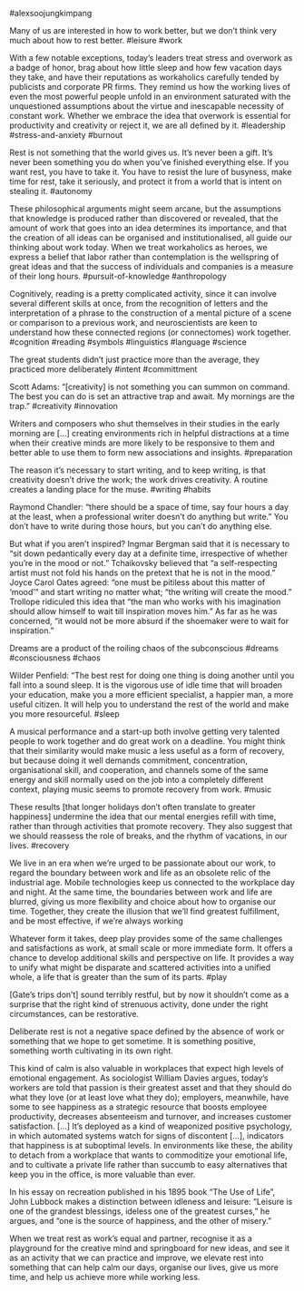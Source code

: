 #alexsoojungkimpang

Many of us are interested in how to work better, but we don’t think very much about how to rest better. 
#leisure #work 

With a few notable exceptions, today’s leaders treat stress and overwork as a badge of honor, brag about how little sleep and how few vacation days they take, and have their reputations as workaholics carefully tended by publicists and corporate PR firms. They remind us how the working lives of even the most powerful people unfold in an environment saturated with the unquestioned assumptions about the virtue and inescapable necessity of constant work. Whether we embrace the idea that overwork is essential for productivity and creativity or reject it, we are all defined by it. 
#leadership #stress-and-anxiety #burnout

Rest is not something that the world gives us. It’s never been a gift. It’s never been something you do when you’ve finished everything else. If you want rest, you have to take it. You have to resist the lure of busyness, make time for rest, take it seriously, and protect it from a world that is intent on stealing it. 
#autonomy

These philosophical arguments might seem arcane, but the assumptions that knowledge is produced rather than discovered or revealed, that the amount of work that goes into an idea determines its importance, and that the creation of all ideas can be organised and institutionalised, all guide our thinking about work today. When we treat workaholics as heroes, we express a belief that labor rather than contemplation is the wellspring of great ideas and that the success of individuals and companies is a measure of their long hours. 
#pursuit-of-knowledge #anthropology 

Cognitively, reading is a pretty complicated activity, since it can involve several different skills at once, from the recognition of letters and the interpretation of a phrase to the construction of a mental picture of a scene or comparison to a previous work, and neuroscientists are keen to understand how these connected regions (or connectomes) work together. 
#cognition #reading #symbols #linguistics #language #science

The great students didn’t just practice more than the average, they practiced more deliberately
#intent #committment 

Scott Adams: “\[creativity\] is not something you can summon on command. The best you can do is set an attractive trap and await. My mornings are the trap.”
#creativity #innovation

Writers and composers who shut themselves in their studies in the early morning are \[...\] creating environments rich in helpful distractions at a time when their creative minds are more likely to be responsive to them and better able to use them to form new associations and insights.
#preparation 

The reason it’s necessary to start writing, and to keep writing, is that creativity doesn’t drive the work; the work drives creativity. A routine creates a landing place for the muse. 
#writing #habits

Raymond Chandler: “there should be a space of time, say four hours a day at the least, when a professional writer doesn’t do anything but write.” You don’t have to write during those hours, but you can’t do anything else. 

But what if you aren’t inspired? Ingmar Bergman said that it is necessary to “sit down pedantically every day at a definite time, irrespective of whether you’re in the mood or not.” Tchaikovsky believed that “a self-respecting artist must not fold his hands on the pretext that he is not in the mood.” Joyce Carol Oates agreed: “one must be pitiless about this matter of ‘mood’” and start writing no matter what; “the writing will create the mood.” Trollope ridiculed this idea that “the man who works with his imagination should allow himself to wait till inspiration moves him.” As far as he was concerned, “it would not be more absurd if the shoemaker were to wait for inspiration.”

Dreams are a product of the roiling chaos of the subconscious
#dreams #consciousness #chaos 

Wilder Penfield: “The best rest for doing one thing is doing another until you fall into a sound sleep. It is the vigorous use of idle time that will broaden your education, make you a more efficient specialist, a happier man, a more useful citizen. It will help you to understand the rest of the world and make you more resourceful. 
#sleep

A musical performance and a start-up both involve getting very talented people to work together and do great work on a deadline. You might think that their similarity would make music a less useful as a form of recovery, but because doing it well demands commitment, concentration, organisational skill, and cooperation, and channels some of the same energy and skill normally used on the job into a completely different context, playing music seems to promote recovery from work. 
#music

These results \[that longer holidays don’t often translate to greater happiness\] undermine the idea that our mental energies refill with time, rather than through activities that promote recovery. They also suggest that we should reassess the role of breaks, and the rhythm of vacations, in our lives. 
#recovery

We live in an era when we’re urged to be passionate about our work, to regard the boundary between work and life as an obsolete relic of the industrial age. Mobile technologies keep us connected to the workplace day and night. At the same time, the boundaries between work and life are blurred, giving us more flexibility and choice about how to organise our time. Together, they create the illusion that we’ll find greatest fulfillment, and be most effective, if we’re always working

Whatever form it takes, deep play provides some of the same challenges and satisfactions as work, at small scale or more immediate form. It offers a chance to develop additional skills and perspective on life. It provides a way to unify what might be disparate and scattered activities into a unified whole, a life that is greater than the sum of its parts. 
#play

\[Gate’s trips don’t\] sound terribly restful, but by now it shouldn’t come as a surprise that the right kind of strenuous activity, done under the right circumstances, can be restorative. 

Deliberate rest is not a negative space defined by the absence of work or something that we hope to get sometime. It is something positive, something worth cultivating in its own right. 

This kind of calm is also valuable in workplaces that expect high levels of emotional engagement. As sociologist William Davies argues, today’s workers are told that passion is their greatest asset and that they should do what they love (or at least love what they do); employers, meanwhile, have some to see happiness as a strategic resource that boosts employee productivity, decreases absenteeism and turnover, and increases customer satisfaction. \[...\] It’s deployed as a kind of weaponized positive psychology, in which automated systems watch for signs of discontent \[...\], indicators that happiness is at suboptimal levels. In environments like these, the ability to detach from a workplace that wants to commoditize your emotional life, and to cultivate a private life rather than succumb to easy alternatives that keep you in the office, is more valuable than ever. 

In his essay on recreation published in his 1895 book “The Use of Life”, John Lubbock makes a distinction between idleness and leisure: “Leisure is one of the grandest blessings, ideless one of the greatest curses,” he argues, and “one is the source of happiness, and the other of misery.”

When we treat rest as work’s equal and partner, recognise it as a playground for the creative mind and springboard for new ideas, and see it as an activity that we can practice and improve, we elevate rest into something that can help calm our days, organise our lives, give us more time, and help us achieve more while working less.